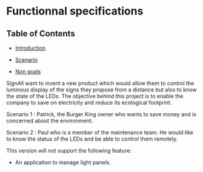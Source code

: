 # Functionnal specifications

## Table of Contents

-  [Introduction](#overview)


-  [Scenario](#scenario)


-  [Non goals](#non-goals)

<a  name="overview"/></a>
SignAll want to invent a new product which would allow them to control the luminous display of the signs they propose from a distance but also to know the state of the LEDs. The objective behind this project is to enable the company to save on electricity and reduce its ecological footprint.

<a  name="scenario"/></a>
Scenario 1 : Patrick, the Burger King owner who wants to save money and is concerned about the environment.

Scenario 2 : Paul who is a member of the maintenance team. He would like to know the status of the LEDs and be able to control them remotely.

<a  name="non-goals"/></a>
This version will not support the following feature:
- An application to manage light panels.
